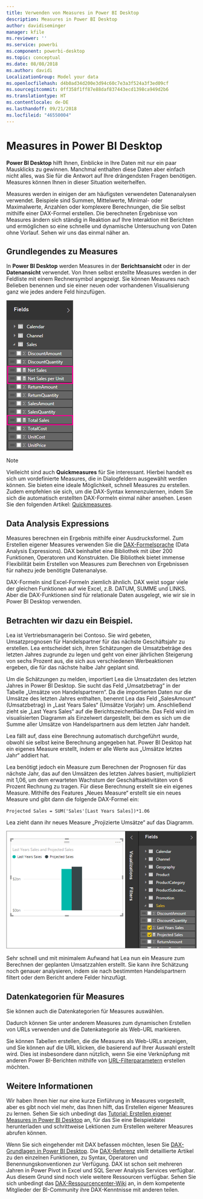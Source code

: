 ```yaml
---
title: Verwenden von Measures in Power BI Desktop
description: Measures in Power BI Desktop
author: davidiseminger
manager: kfile
ms.reviewer: ''
ms.service: powerbi
ms.component: powerbi-desktop
ms.topic: conceptual
ms.date: 08/08/2018
ms.author: davidi
LocalizationGroup: Model your data
ms.openlocfilehash: d4b0ad34d200e3d94c60c7e3a3f524a3f3ed09cf
ms.sourcegitcommit: 0ff358f1ff87e88daf837443ecd1398ca949d2b6
ms.translationtype: HT
ms.contentlocale: de-DE
ms.lasthandoff: 09/21/2018
ms.locfileid: "46550004"
---
```

# <a name="measures-in-power-bi-desktop"></a>Measures in Power BI Desktop

**Power BI Desktop** hilft Ihnen, Einblicke in Ihre Daten mit nur ein paar Mausklicks zu gewinnen. Manchmal enthalten diese Daten aber einfach nicht alles, was Sie für die Antwort auf Ihre drängendsten Fragen benötigen. Measures können Ihnen in dieser Situation weiterhelfen.

Measures werden in einigen der am häufigsten verwendeten Datenanalysen verwendet. Beispiele sind Summen, Mittelwerte, Minimal- oder Maximalwerte, Anzahlen oder komplexere Berechnungen, die Sie selbst mithilfe einer DAX-Formel erstellen. Die berechneten Ergebnisse von Measures ändern sich ständig in Reaktion auf Ihre Interaktion mit Berichten und ermöglichen so eine schnelle und dynamische Untersuchung von Daten ohne Vorlauf. Sehen wir uns das einmal näher an.

## <a name="understanding-measures"></a>Grundlegendes zu Measures

In **Power BI Desktop** werden Measures in der **Berichtsansicht** oder in der **Datenansicht** verwendet. Von Ihnen selbst erstellte Measures werden in der Feldliste mit einem Rechnersymbol angezeigt. Sie können Measures nach Belieben benennen und sie einer neuen oder vorhandenen Visualisierung ganz wie jedes andere Feld hinzufügen.

![](media/desktop-measures/measuresinpbid_measinfieldlist.png)

> [!NOTE]
> Vielleicht sind auch **Quickmeasures** für Sie interessant. Hierbei handelt es sich um vordefinierte Measures, die in Dialogfeldern ausgewählt werden können. Sie bieten eine ideale Möglichkeit, schnell Measures zu erstellen. Zudem empfehlen sie sich, um die DAX-Syntax kennenzulernen, indem Sie sich die automatisch erstellten DAX-Formeln einmal näher ansehen. Lesen Sie den folgenden Artikel: [Quickmeasures](desktop-quick-measures.md).
> 
> 

## <a name="data-analysis-expressions"></a>Data Analysis Expressions

Measures berechnen ein Ergebnis mithilfe einer Ausdrucksformel. Zum Erstellen eigener Measures verwenden Sie die [DAX-Formelsprache](https://msdn.microsoft.com/library/gg413422.aspx) (Data Analysis Expressions). DAX beinhaltet eine Bibliothek mit über 200 Funktionen, Operatoren und Konstrukten. Die Bibliothek bietet immense Flexibilität beim Erstellen von Measures zum Berechnen von Ergebnissen für nahezu jede benötigte Datenanalyse.

DAX-Formeln sind Excel-Formeln ziemlich ähnlich. DAX weist sogar viele der gleichen Funktionen auf wie Excel, z.B. DATUM, SUMME und LINKS. Aber die DAX-Funktionen sind für relationale Daten ausgelegt, wie wir sie in Power BI Desktop verwenden.

## <a name="lets-look-at-an-example"></a>Betrachten wir dazu ein Beispiel.
Lea ist Vertriebsmanagerin bei Contoso. Sie wird gebeten, Umsatzprognosen für Handelspartner für das nächste Geschäftsjahr zu erstellen. Lea entscheidet sich, ihren Schätzungen die Umsatzbeträge des letzten Jahres zugrunde zu legen und geht von einer jährlichen Steigerung von sechs Prozent aus, die sich aus verschiedenen Werbeaktionen ergeben, die für das nächste halbe Jahr geplant sind.

Um die Schätzungen zu melden, importiert Lea die Umsatzdaten des letzten Jahres in Power BI Desktop. Sie sucht das Feld „Umsatzbetrag“ in der Tabelle „Umsätze von Handelspartnern“. Da die importierten Daten nur die Umsätze des letzten Jahres enthalten, benennt Lea das Feld „SalesAmount“ (Umsatzbetrag) in „Last Years Sales“ (Umsätze Vorjahr) um. Anschließend zieht sie „Last Years Sales“ auf die Berichtszeichenfläche. Das Feld wird im visualisierten Diagramm als Einzelwert dargestellt, bei dem es sich um die Summe aller Umsätze von Handelspartnern aus dem letzten Jahr handelt.

Lea fällt auf, dass eine Berechnung automatisch durchgeführt wurde, obwohl sie selbst keine Berechnung angegeben hat. Power BI Desktop hat ein eigenes Measure erstellt, indem er alle Werte aus „Umsätze letztes Jahr“ addiert hat. 

Lea benötigt jedoch ein Measure zum Berechnen der Prognosen für das nächste Jahr, das auf den Umsätzen des letzten Jahres basiert, multipliziert mit 1,06, um dem erwarteten Wachstum der Geschäftsaktivitäten von 6 Prozent Rechnung zu tragen. Für diese Berechnung erstellt sie ein eigenes Measure. Mithilfe des Features „Neues Measure“ erstellt sie ein neues Measure und gibt dann die folgende DAX-Formel ein: 

    Projected Sales = SUM('Sales'[Last Years Sales])*1.06

Lea zieht dann ihr neues Measure „Projizierte Umsätze“ auf das Diagramm.

![](media/desktop-measures/measuresinpbid_lastyearsales.png)

Sehr schnell und mit minimalem Aufwand hat Lea nun ein Measure zum Berechnen der geplanten Umsatzzahlen erstellt. Sie kann ihre Schätzung noch genauer analysieren, indem sie nach bestimmten Handelspartnern filtert oder dem Bericht andere Felder hinzufügt.

## <a name="data-categories-for-measures"></a>Datenkategorien für Measures

Sie können auch die Datenkategorien für Measures auswählen. 

Dadurch können Sie unter anderem Measures zum dynamischen Erstellen von URLs verwenden und die Datenkategorie als Web-URL markieren. 

Sie können Tabellen erstellen, die die Measures als Web-URLs anzeigen, und Sie können auf die URL klicken, die basierend auf Ihrer Auswahl erstellt wird. Dies ist insbesondere dann nützlich, wenn Sie eine Verknüpfung mit anderen Power BI-Berichten mithilfe von [URL-Filterparametern](service-url-filters.md) erstellen möchten.

## <a name="learn-more"></a>Weitere Informationen
Wir haben Ihnen hier nur eine kurze Einführung in Measures vorgestellt, aber es gibt noch viel mehr, das Ihnen hilft, das Erstellen eigener Measures zu lernen. Sehen Sie sich unbedingt das [Tutorial: Erstellen eigener Measures in Power BI Desktop](desktop-tutorial-create-measures.md) an, für das Sie eine Beispieldatei herunterladen und schrittweise Lektionen zum Erstellen weiterer Measures abrufen können.  

Wenn Sie sich eingehender mit DAX befassen möchten, lesen Sie [DAX-Grundlagen in Power BI Desktop](desktop-quickstart-learn-dax-basics.md). Die [DAX-Referenz](https://msdn.microsoft.com/library/gg413422.aspx) stellt detaillierte Artikel zu den einzelnen Funktionen, zu Syntax, Operatoren und Benennungskonventionen zur Verfügung. DAX ist schon seit mehreren Jahren in Power Pivot in Excel und SQL Server Analysis Services verfügbar. Aus diesem Grund sind noch viele weitere Ressourcen verfügbar. Sehen Sie sich unbedingt das [DAX-Ressourcencenter-Wiki](http://social.technet.microsoft.com/wiki/contents/articles/1088.dax-resource-center.aspx) an, in dem kompetente Mitglieder der BI-Community ihre DAX-Kenntnisse mit anderen teilen.



